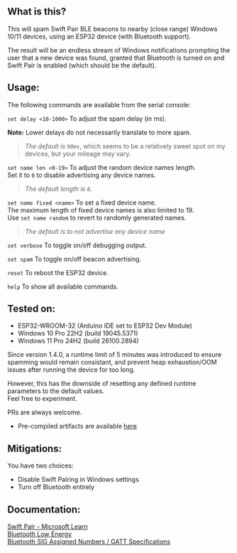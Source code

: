 ## What is this?

This will spam Swift Pair BLE beacons to nearby (close range) Windows 10/11 devices, using an ESP32 device (with Bluetooth support).

The result will be an endless stream of Windows notifications prompting the user that a new device was found, granted that Bluetooth is turned on and Swift Pair is enabled (which should be the default).

## Usage: 

The following commands are available from the serial console:

```set delay <10-1000>``` To adjust the spam delay (in ms).

**Note:** Lower delays do not necessarily translate to more spam.
>*The default is ```90ms```*, which seems to be a relatively sweet spot on my devices, but your mileage may vary.

```set name len <0-19>``` To adjust the random device names length.\
Set it to ```0``` to disable advertising any device names.
>*The default length is ```8```.*

```set name fixed <name>``` To set a fixed device name.\
The maximum length of fixed device names is also limited to 19.\
Use ```set name random``` to revert to randomly generated names.
>*The default is to not advertise any device name*


```set verbose``` To toggle on/off debugging output.

```set spam``` To toggle on/off beacon advertising.

```reset``` To reboot the ESP32 device.

```help``` To show all available commands.

## Tested on:
- ESP32-WROOM-32 (Arduino IDE set to ESP32 Dev Module)
- Windows 10 Pro 22H2 (build 19045.5371)
- Windows 11 Pro 24H2 (build 26100.2894)
  
Since version 1.4.0, a runtime limit of 5 minutes was introduced to ensure spamming would remain consistant, and prevent heap exhaustion/OOM issues after running the device for too long.

However, this has the downside of resetting any defined runtime parameters to the default values.\
Feel free to experiment.

PRs are always welcome.

- Pre-compiled artifacts are available [here](https://github.com/Kyhze/ESP32-SwiftSpam/actions/workflows/build.yml)

## Mitigations:
You have two choices:
- Disable Swift Pairing in Windows settings
- Turn off Bluetooth entirely

## Documentation:
[Swift Pair - Microsoft Learn](https://learn.microsoft.com/en-us/windows-hardware/design/component-guidelines/bluetooth-swift-pair)\
[Bluetooth Low Energy](https://en.wikipedia.org/wiki/Bluetooth_Low_Energy#Technical_details)\
[Bluetooth SIG Assigned Numbers / GATT Specifications](https://bitbucket.org/bluetooth-SIG/public/src/main/assigned_numbers/) 
